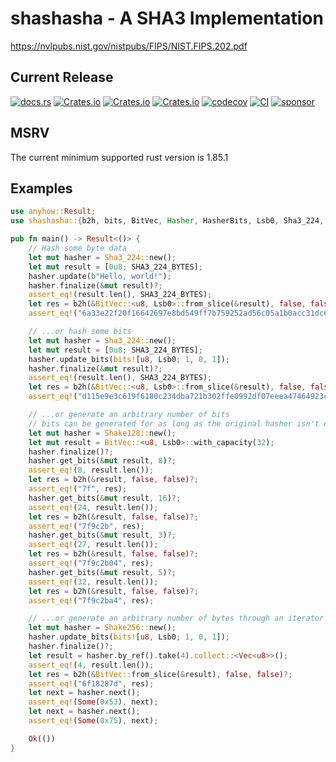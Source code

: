 # shashasha - A SHA3 Implementation

<https://nvlpubs.nist.gov/nistpubs/FIPS/NIST.FIPS.202.pdf>

## Current Release
[![docs.rs](https://docs.rs/shashasha/badge.svg)](https://docs.rs/shashasha)
[![Crates.io](https://img.shields.io/crates/v/shashasha.svg)](https://crates.io/crates/shashasha)
[![Crates.io](https://img.shields.io/crates/l/shashasha.svg)](https://crates.io/crates/shashasha)
[![Crates.io](https://img.shields.io/crates/d/shashasha.svg)](https://crates.io/crates/shashasha)
[![codecov](https://codecov.io/gh/rustyhorde/shashasha/branch/master/graph/badge.svg?token=cBXro7o2UN)](https://codecov.io/gh/rustyhorde/shashasha)
[![CI](https://github.com/rustyhorde/shashasha/actions/workflows/shashasha.yml/badge.svg)](https://github.com/rustyhorde/shashasha/actions)
[![sponsor](https://img.shields.io/github/sponsors/crazysacx?logo=github-sponsors)](https://github.com/sponsors/CraZySacX)

## MSRV
The current minimum supported rust version is 1.85.1

## Examples
```rust
use anyhow::Result;
use shashasha::{b2h, bits, BitVec, Hasher, HasherBits, Lsb0, Sha3_224, SHA3_224_BYTES, Shake128, Shake256, XofHasher, XofHasherBits};

pub fn main() -> Result<()> {
    // Hash some byte data
    let mut hasher = Sha3_224::new();
    let mut result = [0u8; SHA3_224_BYTES];
    hasher.update(b"Hello, world!");
    hasher.finalize(&mut result)?;
    assert_eq!(result.len(), SHA3_224_BYTES);
    let res = b2h(&BitVec::<u8, Lsb0>::from_slice(&result), false, false)?;
    assert_eq!("6a33e22f20f16642697e8bd549ff7b759252ad56c05a1b0acc31dc69", res);

    // ...or hash some bits
    let mut hasher = Sha3_224::new();
    let mut result = [0u8; SHA3_224_BYTES];
    hasher.update_bits(bits![u8, Lsb0; 1, 0, 1]);
    hasher.finalize(&mut result)?;
    assert_eq!(result.len(), SHA3_224_BYTES);
    let res = b2h(&BitVec::<u8, Lsb0>::from_slice(&result), false, false)?;
    assert_eq!("d115e9e3c619f6180c234dba721b302ffe0992df07eeea47464923c0", res);

    // ...or generate an arbitrary number of bits
    // bits can be generated for as long as the original hasher isn't dropped
    let mut hasher = Shake128::new();
    let mut result = BitVec::<u8, Lsb0>::with_capacity(32);
    hasher.finalize()?;
    hasher.get_bits(&mut result, 8)?;
    assert_eq!(8, result.len());
    let res = b2h(&result, false, false)?;
    assert_eq!("7f", res);
    hasher.get_bits(&mut result, 16)?;
    assert_eq!(24, result.len());
    let res = b2h(&result, false, false)?;
    assert_eq!("7f9c2b", res);
    hasher.get_bits(&mut result, 3)?;
    assert_eq!(27, result.len());
    let res = b2h(&result, false, false)?;
    assert_eq!("7f9c2b04", res);
    hasher.get_bits(&mut result, 5)?;
    assert_eq!(32, result.len());
    let res = b2h(&result, false, false)?;
    assert_eq!("7f9c2ba4", res);

    // ...or generate an arbitrary number of bytes through an iterator
    let mut hasher = Shake256::new();
    hasher.update_bits(bits![u8, Lsb0; 1, 0, 1]);
    hasher.finalize()?;
    let result = hasher.by_ref().take(4).collect::<Vec<u8>>();
    assert_eq!(4, result.len());
    let res = b2h(&BitVec::from_slice(&result), false, false)?;
    assert_eq!("6f18287d", res);
    let next = hasher.next();
    assert_eq!(Some(0x53), next);
    let next = hasher.next();
    assert_eq!(Some(0x75), next);

    Ok(())
}
```
